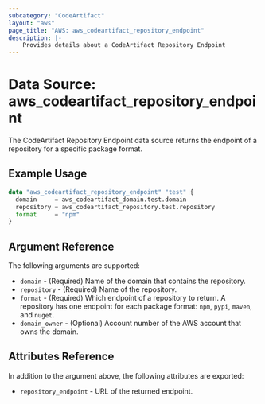 ```yaml
---
subcategory: "CodeArtifact"
layout: "aws"
page_title: "AWS: aws_codeartifact_repository_endpoint"
description: |-
    Provides details about a CodeArtifact Repository Endpoint
---
```


# Data Source: aws_codeartifact_repository_endpoint

The CodeArtifact Repository Endpoint data source returns the endpoint of a repository for a specific package format.

## Example Usage

```terraform
data "aws_codeartifact_repository_endpoint" "test" {
  domain     = aws_codeartifact_domain.test.domain
  repository = aws_codeartifact_repository.test.repository
  format     = "npm"
}
```

## Argument Reference

The following arguments are supported:

* `domain` - (Required) Name of the domain that contains the repository.
* `repository` - (Required) Name of the repository.
* `format` - (Required) Which endpoint of a repository to return. A repository has one endpoint for each package format: `npm`, `pypi`, `maven`, and `nuget`.
* `domain_owner` - (Optional) Account number of the AWS account that owns the domain.

## Attributes Reference

In addition to the argument above, the following attributes are exported:

* `repository_endpoint` - URL of the returned endpoint.

